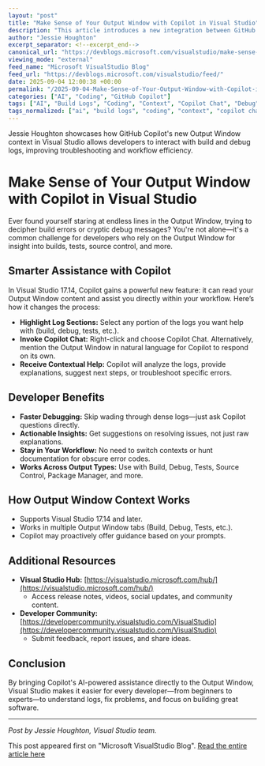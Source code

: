```yaml
---
layout: "post"
title: "Make Sense of Your Output Window with Copilot in Visual Studio"
description: "This article introduces a new integration between GitHub Copilot and the Output Window in Visual Studio 17.14. Developers can now highlight logs directly in the Output Window and ask Copilot for explanations or troubleshooting help, streamlining the debugging process. The post walks through how the feature works, its benefits for productivity, and where to find more resources about Visual Studio enhancements."
author: "Jessie Houghton"
excerpt_separator: <!--excerpt_end-->
canonical_url: "https://devblogs.microsoft.com/visualstudio/make-sense-of-your-output-window-with-copilot/"
viewing_mode: "external"
feed_name: "Microsoft VisualStudio Blog"
feed_url: "https://devblogs.microsoft.com/visualstudio/feed/"
date: 2025-09-04 12:00:38 +00:00
permalink: "/2025-09-04-Make-Sense-of-Your-Output-Window-with-Copilot-in-Visual-Studio.html"
categories: ["AI", "Coding", "GitHub Copilot"]
tags: ["AI", "Build Logs", "Coding", "Context", "Copilot Chat", "Debug", "Debugging", "Developer Tools", "Development Productivity", "Error Resolution", "GitHub Copilot", "GitHub Copilot Chat", "IDE Features", "Log Analysis", "Microsoft", "News", "Output Window", "Visual Studio 17.14", "VS"]
tags_normalized: ["ai", "build logs", "coding", "context", "copilot chat", "debug", "debugging", "developer tools", "development productivity", "error resolution", "github copilot", "github copilot chat", "ide features", "log analysis", "microsoft", "news", "output window", "visual studio 17dot14", "vs"]
---
```


Jessie Houghton showcases how GitHub Copilot's new Output Window context in Visual Studio allows developers to interact with build and debug logs, improving troubleshooting and workflow efficiency.<!--excerpt_end-->

# Make Sense of Your Output Window with Copilot in Visual Studio

Ever found yourself staring at endless lines in the Output Window, trying to decipher build errors or cryptic debug messages? You're not alone—it's a common challenge for developers who rely on the Output Window for insight into builds, tests, source control, and more.

## Smarter Assistance with Copilot

In Visual Studio 17.14, Copilot gains a powerful new feature: it can read your Output Window content and assist you directly within your workflow. Here’s how it changes the process:

- **Highlight Log Sections:** Select any portion of the logs you want help with (build, debug, tests, etc.).
- **Invoke Copilot Chat:** Right-click and choose Copilot Chat. Alternatively, mention the Output Window in natural language for Copilot to respond on its own.
- **Receive Contextual Help:** Copilot will analyze the logs, provide explanations, suggest next steps, or troubleshoot specific errors.

## Developer Benefits

- **Faster Debugging:** Skip wading through dense logs—just ask Copilot questions directly.
- **Actionable Insights:** Get suggestions on resolving issues, not just raw explanations.
- **Stay in Your Workflow:** No need to switch contexts or hunt documentation for obscure error codes.
- **Works Across Output Types:** Use with Build, Debug, Tests, Source Control, Package Manager, and more.

## How Output Window Context Works

- Supports Visual Studio 17.14 and later.
- Works in multiple Output Window tabs (Build, Debug, Tests, etc.).
- Copilot may proactively offer guidance based on your prompts.

## Additional Resources

- **Visual Studio Hub:** [https://visualstudio.microsoft.com/hub/](https://visualstudio.microsoft.com/hub/)
  - Access release notes, videos, social updates, and community content.
- **Developer Community:** [https://developercommunity.visualstudio.com/VisualStudio](https://developercommunity.visualstudio.com/VisualStudio)
  - Submit feedback, report issues, and share ideas.

## Conclusion

By bringing Copilot's AI-powered assistance directly to the Output Window, Visual Studio makes it easier for every developer—from beginners to experts—to understand logs, fix problems, and focus on building great software.

---

*Post by Jessie Houghton, Visual Studio team.*

This post appeared first on "Microsoft VisualStudio Blog". [Read the entire article here](https://devblogs.microsoft.com/visualstudio/make-sense-of-your-output-window-with-copilot/)
